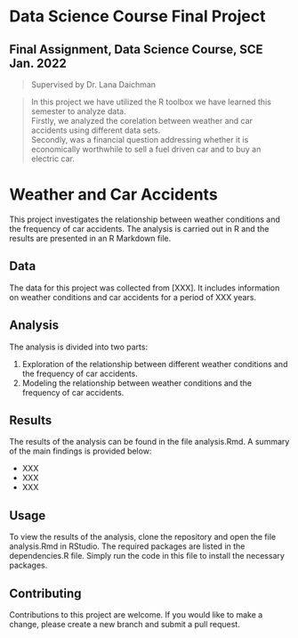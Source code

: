 # Data Science Course Final Project
## Final Assignment, Data Science Course, SCE Jan. 2022

>  Supervised by Dr. Lana Daichman


> In this project we have utilized the R toolbox we have learned this semester to analyze data.   
Firstly, we analyzed the corelation between weather and car accidents using different data sets.  
Secondly, was a financial question addressing whether it is economically worthwhile to sell a fuel driven car and to buy an electric car.  

# Weather and Car Accidents
This project investigates the relationship between weather conditions and the frequency of car accidents. The analysis is carried out in R and the results are presented in an R Markdown file.

## Data
The data for this project was collected from [XXX]. It includes information on weather conditions and car accidents for a period of XXX years.

## Analysis
The analysis is divided into two parts:

1. Exploration of the relationship between different weather conditions and the frequency of car accidents.
1. Modeling the relationship between weather conditions and the frequency of car accidents.

## Results
The results of the analysis can be found in the file analysis.Rmd. A summary of the main findings is provided below:
- XXX
- XXX
- XXX

## Usage
To view the results of the analysis, clone the repository and open the file analysis.Rmd in RStudio. The required packages are listed in the dependencies.R file. Simply run the code in this file to install the necessary packages.

## Contributing
Contributions to this project are welcome. If you would like to make a change, please create a new branch and submit a pull request.

